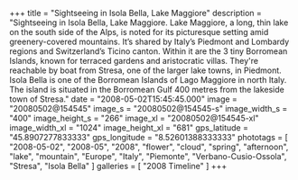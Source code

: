 +++
title = "Sightseeing in Isola Bella, Lake Maggiore"
description = "Sightseeing in Isola Bella, Lake Maggiore. Lake Maggiore, a long, thin lake on the south side of the Alps, is noted for its picturesque setting amid greenery-covered mountains. It’s shared by Italy’s Piedmont and Lombardy regions and Switzerland’s Ticino canton. Within it are the 3 tiny Borromean Islands, known for terraced gardens and aristocratic villas. They're reachable by boat from Stresa, one of the larger lake towns, in Piedmont. Isola Bella is one of the Borromean Islands of Lago Maggiore in north Italy. The island is situated in the Borromean Gulf 400 metres from the lakeside town of Stresa."
date = "2008-05-02T15:45:45.000"
image = "20080502@154545"
image_s = "20080502@154545-s"
image_width_s = "400"
image_height_s = "266"
image_xl = "20080502@154545-xl"
image_width_xl = "1024"
image_height_xl = "681"
gps_latitude = "45.8907277833333"
gps_longitude = "8.52601388333333"
phototags = [ "2008-05-02", "2008-05", "2008", "flower", "cloud", "spring", "afternoon", "lake", "mountain", "Europe", "Italy", "Piemonte", "Verbano-Cusio-Ossola", "Stresa", "Isola Bella" ]
galleries = [ "2008 Timeline" ]
+++
